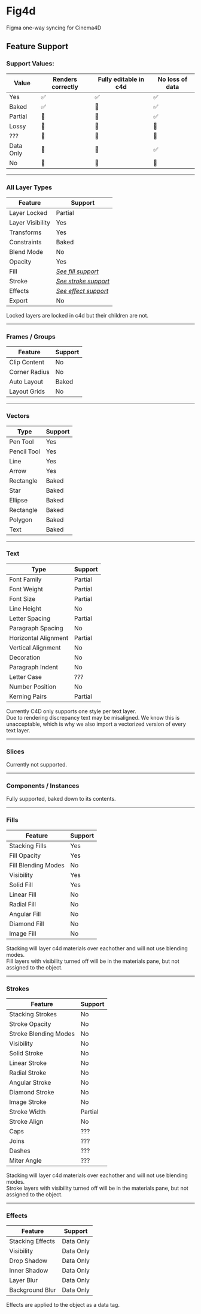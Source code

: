 # Fig4d
Figma one-way syncing for Cinema4D  

## Feature Support

### Support Values:
| Value     | Renders correctly | Fully editable in c4d | No loss of data |
|-----------|-------------------|-----------------------|-----------------|
| Yes       | ✅                | ✅                    | ✅              |
| Baked     | ✅                | 🚫                    | ✅              |
| Partial   | 🤷                | 🤷                    | ✅              |
| Lossy     | 🤷                | 🤷                    | 🚫              |
| ???       | 🤷                | 🤷                    | 🤷              |
| Data Only | 🚫                | 🤷                    | ✅              |
| No        | 🚫                | 🚫                    | 🚫              | 

---

### All Layer Types
| Feature          | Support                          |
|------------------|----------------------------------|
| Layer Locked     | Partial                          |
| Layer Visibility | Yes                              |
| Transforms       | Yes                              |
| Constraints      | Baked                            |
| Blend Mode       | No                               |
| Opacity          | Yes                              |
| Fill             | [*See fill support*](#Fills)     |
| Stroke           | [*See stroke support*](#Strokes) |
| Effects          | [*See effect support*](#Effects) |
| Export           | No                               |
  
Locked layers are locked in c4d but their children are not.

---

### Frames / Groups
| Feature          | Support              |
|------------------|----------------------|
| Clip Content     | No                   |
| Corner Radius    | No                   |
| Auto Layout      | Baked                |
| Layout Grids     | No                   |

---

### Vectors
| Type             | Support              |
|------------------|----------------------|
| Pen Tool         | Yes                  |
| Pencil Tool      | Yes                  |
| Line             | Yes                  |
| Arrow            | Yes                  |
| Rectangle        | Baked                |
| Star             | Baked                |
| Ellipse          | Baked                |
| Rectangle        | Baked                |
| Polygon          | Baked                |
| Text             | Baked                |

---

### Text
| Type                 | Support              |
|----------------------|----------------------|
| Font Family          | Partial              |
| Font Weight          | Partial              |
| Font Size            | Partial              |
| Line Height          | No                   |
| Letter Spacing       | Partial              |
| Paragraph Spacing    | No                   |
| Horizontal Alignment | Partial              |
| Vertical Alignment   | No                   |
| Decoration           | No                   |
| Paragraph Indent     | No                   |
| Letter Case          | ???                  |
| Number Position      | No                   |
| Kerning Pairs        | Partial              |
  
Currently C4D only supports one style per text layer.  
Due to rendering discrepancy text may be misaligned. We know this is unacceptable, which is why we also import a vectorized version of every text layer.

---

### Slices
Currently not supported.  

---

### Components / Instances
Fully supported, baked down to its contents.

---

### Fills
| Feature             | Support              |
|---------------------|----------------------|
| Stacking Fills      | Yes                  |
| Fill Opacity        | Yes                  |
| Fill Blending Modes | No                   |
| Visibility          | Yes                  |
| Solid Fill          | Yes                  |
| Linear Fill         | No                   |
| Radial Fill         | No                   |
| Angular Fill        | No                   |
| Diamond Fill        | No                   |
| Image Fill          | No                   |
  
Stacking will layer c4d materials over eachother and will not use blending modes.  
Fill layers with visibility turned off will be in the materials pane, but not assigned to the object.

---

### Strokes
| Feature               | Support              |
|-----------------------|----------------------|
| Stacking Strokes      | No                   |
| Stroke Opacity        | No                   |
| Stroke Blending Modes | No                   |
| Visibility            | No                   |
| Solid Stroke          | No                   |
| Linear Stroke         | No                   |
| Radial Stroke         | No                   |
| Angular Stroke        | No                   |
| Diamond Stroke        | No                   |
| Image Stroke          | No                   |
| Stroke Width          | Partial              |
| Stroke Align          | No                   |
| Caps                  | ???                  |
| Joins                 | ???                  |
| Dashes                | ???                  |
| Miter Angle           | ???                  |
  
Stacking will layer c4d materials over eachother and will not use blending modes.  
Stroke layers with visibility turned off will be in the materials pane, but not assigned to the object.

---

### Effects
| Feature            | Support              |
|--------------------|----------------------|
| Stacking Effects   | Data Only            |
| Visibility         | Data Only            |
| Drop Shadow        | Data Only            |
| Inner Shadow       | Data Only            |
| Layer Blur         | Data Only            |
| Background Blur    | Data Only            |
  
Effects are applied to the object as a data tag.
